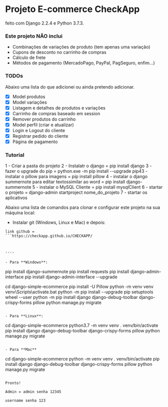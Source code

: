 # Projeto E-commerce CheckApp
feito com Django 2.2.4 e Python 3.7.3.

### Este projeto NÃO inclui

- Combinações de variações de produto (tem apenas uma variação)
- Cupons de desconto no carrinho de compras
- Cálculo de frete
- Métodos de pagamento (MercadoPago, PayPal, PagSeguro, enfim...)

### TODOs
Abaixo uma lista do que adicionei ou ainda pretendo adicionar.

- [x] Model produtos
- [x] Model variações
- [x] Listagem e detalhes de produtos e variações
- [x] Carrinho de compras baseado em session
- [x] Remover produtos do carrinho
- [x] Model perfil (criar e atualizar)
- [x] Login e Logout do cliente
- [x] Registrar pedido do cliente
- [x] Página de pagamento

### Tutorial 

1 - Criar a pasta do projeto
2 - Instalatr o django = pip install django
3 - fazer o upgrade do pip = python.exe -m pip install --upgrade pip43 - instalar o pillow para imagens = pip install pillow
4 - instalar o django summernote para editar textossimilar ao word = pip install django-summernote
5 - instalar o MySQL Cliente = pip install mysqlClient
6 - startar o projeto = django-admin startproject nome_do_projeto
7 - startar os aplicativos 


Abaixo uma lista de comandos para clonar e configurar este projeto na sua 
máquina local:

- Instalar git (Windows, Linux e Mac) e depois:

```
link github =
```https://checkapp.github.io/CHECKAPP/



''''

- Para **Windows**:

```
pip install django-summernote
pip install requests 
pip install django-admin-interface
pip install django-admin-interface --upgrade

cd django-simple-ecommerce
pip install -U Pillow
python -m venv venv
venv\Scripts\activate.bat
python -m pip install --upgrade pip setuptools wheel --user
python -m pip install django django-debug-toolbar django-crispy-forms pillow
python manage.py migrate
```

- Para **Linux**:

```
cd django-simple-ecommerce
python3.7 -m venv venv
. venv/bin/activate
pip install django django-debug-toolbar django-crispy-forms pillow
python manage.py migrate
```

- Para **Mac**

```
cd django-simple-ecommerce
python -m venv venv
. venv/bin/activate
pip install django django-debug-toolbar django-crispy-forms pillow
python manage.py migrate
```

Pronto!

Admin = admin senha 12345

username senha 123
